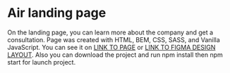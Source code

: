 # Air landing page
On the landing page, you can learn more about the company and get a consultation. Page was created with HTML, BEM, CSS, 
SASS, and Vanilla JavaScript. You can see it on 
[LINK TO PAGE](https://vladinter.github.io/layout_dia/) or 
[LINK TO FIGMA DESIGN LAYOUT](https://www.figma.com/file/vhfzZ7SqWGkMGd5iCDdBCy/Dia-New?node-id=0%3A1). 
Also you can download the project and run npm install then npm start for launch project.
